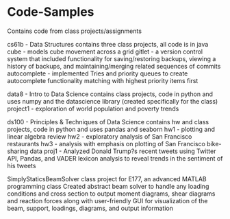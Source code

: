 # Code-Samples
Contains code from class projects/assignments

cs61b - Data Structures
contains three class projects, all code is in java
cube - models cube movement across a grid
gitlet - a version control system that included functionality for saving/restoring backups, viewing a history of backups, and maintaining/merging related sequences of commits
autocomplete - implemented Tries and priority queues to create autocomplete functionality matching with highest priority items first

data8 - Intro to Data Science
contains class projects, code in python and uses numpy and the datascience library (created specifically for the class)
project1 - exploration of world population and poverty trends

ds100 - Principles & Techniques of Data Science
contains hw and class projects, code in python and uses pandas and seaborn
hw1 - plotting and linear algebra review
hw2 - exploratory analysis of San Francisco restaurants 
hw3 - analysis with emphasis on plotting of San Francisco bike-sharing data
proj1 - Analyzed Donald Trump?s recent tweets using Twitter API, Pandas, and VADER lexicon analysis to reveal trends in the sentiment of his tweets

SimplyStaticsBeamSolver
class project for E177, an advanced MATLAB programming class
Created abstract beam solver to handle any loading conditions and cross section to output moment diagrams, shear diagrams and reaction forces along with user-friendly GUI for visualization of the beam, support, loadings, diagrams, and output information 